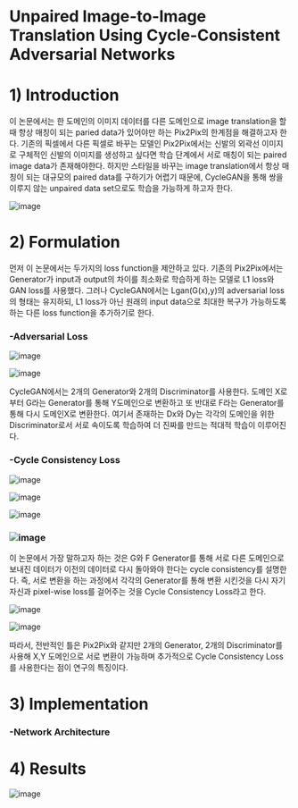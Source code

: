 # Unpaired Image-to-Image Translation Using Cycle-Consistent Adversarial Networks 

# 1) Introduction  
  이 논문에서는 한 도메인의 이미지 데이터를 다른 도메인으로 image translation을 할때 항상 매칭이 되는 paried data가 있어야만 하는 
  Pix2Pix의 한계점을 해결하고자 한다. 기존의 픽셀에서 다른 픽셀로 바꾸는 모델인 Pix2Pix에서는 신발의 외곽선 이미지로 구체적인 신발의 
  이미지를 생성하고 싶다면 학습 단계에서 서로 매칭이 되는 paired image data가 존재해야한다. 하지만 스타일을 바꾸는 image translation에서 
  항상 매칭이 되는 대규모의 paired data를 구하기가 어렵기 때문에, CycleGAN을 통해 쌍을 이루지 않는 unpaired data set으로도 학습을 가능하게 하고자 한다. 

![image](https://user-images.githubusercontent.com/62173633/100192575-94229a80-2f35-11eb-9c6e-ac0fa01a55a5.png)

# 2) Formulation 
  먼저 이 논문에서는 두가지의 loss function을 제안하고 있다. 기존의 Pix2Pix에서는 Generator가 input과 output의 차이를 최소화로 학습하게 하는 모델로 
  L1 loss와 GAN loss를 사용했다. 그러나 CycleGAN에서는 Lgan(G(x),y)의 adversarial loss의 형태는 유지하되, L1 loss가 아닌 원래의 input data으로 
  최대한 복구가 가능하도록 하는 다른 loss function을 추가하기로 한다. 

### -Adversarial Loss 
![image](https://user-images.githubusercontent.com/62173633/100192458-5887d080-2f35-11eb-9fd0-53e6b74a4243.png)

![image](https://user-images.githubusercontent.com/62173633/100561577-a1a49f80-32fc-11eb-9192-5b845a09bc50.png)

   CycleGAN에서는 2개의 Generator와 2개의 Discriminator를 사용한다. 도메인 X로부터 G라는 Generator를 통해 Y도메인으로 변환하고 또 반대로 
   F라는 Generator를 통해 다시 도메인X로 변환한다. 여기서 존재하는 Dx와 Dy는 각각의 도메인을 위한 Discriminator로서 서로 속이도록 학습하여 
   더 진짜를 만드는 적대적 학습이 이루어진다. 
   
    
### -Cycle Consistency Loss 

![image](https://user-images.githubusercontent.com/62173633/100191490-8cfa8d00-2f33-11eb-8be6-fd1fef1210e5.png)

![image](https://user-images.githubusercontent.com/62173633/100561588-a8331700-32fc-11eb-801a-19f8dde6e3ff.png)

![image](https://user-images.githubusercontent.com/62173633/100566356-21386b80-3309-11eb-9351-1f6d645a16a8.png)
### ![image](https://user-images.githubusercontent.com/62173633/100566365-25fd1f80-3309-11eb-9e06-8a3a38564134.png)

   이 논문에서 가장 말하고자 하는 것은 G와 F Generator를 통해 서로 다른 도메인으로 보내진 데이터가 이전의 데이터로 다시 돌아와야 한다는
   cycle consistency를 설명한다. 즉, 서로 변환을 하는 과정에서 각각의 Generator를 통해 변환 시킨것을 다시 자기 자신과 pixel-wise loss를 
   걸어주는 것을 Cycle Consistency Loss라고 한다. 


![image](https://user-images.githubusercontent.com/62173633/100561741-06f89080-32fd-11eb-8527-d741cb53c6a4.png)

![image](https://user-images.githubusercontent.com/62173633/100561747-0b24ae00-32fd-11eb-9d94-1d2554956940.png)

   따라서, 전반적인 틀은 Pix2Pix와 같지만 2개의 Generator, 2개의 Discriminator를 사용해 X,Y 도메인으로 서로 변환이 가능하며 추가적으로 
   Cycle Consistency Loss를 사용한다는 점이 연구의 특징이다. 

# 3) Implementation 
### -Network Architecture 

# 4) Results 

![image](https://user-images.githubusercontent.com/62173633/100192472-60e00b80-2f35-11eb-9c3e-91edddd9b284.png)


